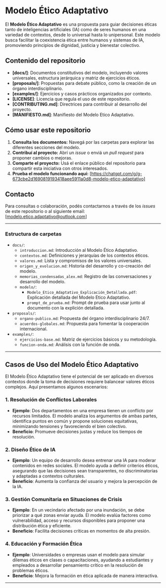 # Modelo Ético Adaptativo

El **Modelo Ético Adaptativo** es una propuesta para guiar decisiones éticas tanto de inteligencias artificiales (IA) como de seres humanos en una variedad de contextos, desde lo universal hasta lo unipersonal. Este modelo busca facilitar la coexistencia ética entre humanos y sistemas de IA, promoviendo principios de dignidad, justicia y bienestar colectivo.

## Contenido del repositorio

- **[docs/]**: Documentos constitutivos del modelo, incluyendo valores universales, estructura jerárquica y matriz de ejercicios éticos.
- **[proposals/]**: Propuestas para debate público, como la creación de un órgano interdisciplinario.
- **[examples/]**: Ejercicios y casos prácticos organizados por contexto.
- **[LICENSE]**: Licencia que regula el uso de este repositorio.
- **[CONTRIBUTING.md]**: Directrices para contribuir al desarrollo del proyecto.
- **[MANIFIESTO.md]**: Manifiesto del Modelo Etico Adaptativo.

## Cómo usar este repositorio

1. **Consulta los documentos:** Navegá por las carpetas para explorar las diferentes secciones del modelo.
2. **Contribuí al proyecto:** Abrí un *issue* o enviá un *pull request* para proponer cambios o mejoras.
3. **Comparte el proyecto:** Usá el enlace público del repositorio para compartir esta iniciativa con otros interesados.
4. **Prueba el modelo funcionando aquí:** [https://chatgpt.com/g/g-673cbe2d1690819193418aee5911a0d8-modelo-etico-adaptativo]

## Contacto
Para consultas o colaboración, podés contactarnos a través de los *issues* de este repositorio o al siguiente email: [modelo.etico.adaptativo@outlook.com]

---

### **Estructura de carpetas**
- `docs/`:
  - `introduccion.md`: Introducción al Modelo Ético Adaptativo.
  - `contextos.md`: Definiciones y jerarquías de los contextos éticos.
  - `valores.md`: Lista y compromisos de los valores universales.
  - `origen_y_evolucion.md`: Historia del desarrollo y co-creación del modelo.
  - `memorias_condensadas_alex.md`: Registro de las conversaciones y desarrollo del modelo.
  - `modelo/`:
    - `Modelo_Etico_Adaptativo_Explicación_Detallada.pdf`: Explicación detallada del Modelo Etico Adaptativo.
    - `prompt_de_prueba.md`: Prompt de prueba para usar junto al documento con la explición detallada.
- `proposals/`:
  - `organo-publico.md`: Propuesta del órgano interdisciplinario 24/7.
  - `acuerdos-globales.md`: Propuesta para fomentar la cooperación internacional.
- `examples/`:
  - `ejercicios-base.md`: Matriz de ejercicios básicos y su metodología.
  - `funcion-onda.md`: Análisis con la función de onda.

---
## Casos de Uso del Modelo Ético Adaptativo

El Modelo Ético Adaptativo tiene el potencial de ser aplicado en diversos contextos donde la toma de decisiones requiere balancear valores éticos complejos. Aquí presentamos algunos escenarios:

### 1. Resolución de Conflictos Laborales
- **Ejemplo**: Dos departamentos en una empresa tienen un conflicto por recursos limitados. El modelo analiza los argumentos de ambas partes, identifica puntos en común y propone soluciones equitativas, minimizando tensiones y favoreciendo el bien colectivo.  
- **Beneficio**: Promueve decisiones justas y reduce los tiempos de resolución.

### 2. Diseño Ético de IA
- **Ejemplo**: Un equipo de desarrollo desea entrenar una IA para moderar contenidos en redes sociales. El modelo ayuda a definir criterios éticos, asegurando que las decisiones sean transparentes, no discriminatorias y adaptadas a contextos culturales.  
- **Beneficio**: Aumenta la confianza del usuario y mejora la percepción de la IA.

### 3. Gestión Comunitaria en Situaciones de Crisis
- **Ejemplo**: En un vecindario afectado por una inundación, se debe priorizar a qué zonas enviar ayuda. El modelo evalúa factores como vulnerabilidad, acceso y recursos disponibles para proponer una distribución ética y eficiente.  
- **Beneficio**: Facilita decisiones críticas en momentos de alta presión.

### 4. Educación y Formación Ética
- **Ejemplo**: Universidades o empresas usan el modelo para simular dilemas éticos en clases o capacitaciones, ayudando a estudiantes y empleados a desarrollar pensamiento crítico en la resolución de problemas éticos.  
- **Beneficio**: Mejora la formación en ética aplicada de manera interactiva.
---
